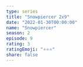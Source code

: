 ```yaml
---
type: series
title: "Snowpiercer 2x9"
date: "2022-01-30T00:00:00"
name: "Snowpiercer"
season: 2
episode: 9
rating: 3
ratingEmoji: "⭐️⭐️⭐️"
share: false
---
```

